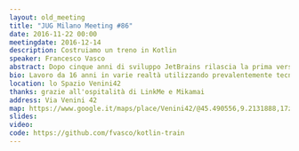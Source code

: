 ```yaml
---
layout: old_meeting
title: "JUG Milano Meeting #86"
date: 2016-11-22 00:00
meetingdate: 2016-12-14
description: Costruiamo un treno in Kotlin
speaker: Francesco Vasco
abstract: Dopo cinque anni di sviluppo JetBrains rilascia la prima versione di Kotlin, linguaggio staticamente tipizzato che pur rimanendo pienamente compatibile con Java cerca di risolverne alcuni problemi tutt'ora aperti. Presenterò un semplice programma realizzato con approccio OO/funzionale e confronteremo l'implementazione Java 8 con quella Kotlin.
bio: Lavoro da 16 anni in varie realtà utilizzando prevalentemente tecnologie in ambito Java e da febbraio ho iniziato ad utilizzare Kotlin sia in campo amatoriale che professionale.
location: lo Spazio Venini42
thanks: grazie all'ospitalità di LinkMe e Mikamai
address: Via Venini 42
map: https://www.google.it/maps/place/Venini42/@45.490556,9.2131888,17z/data=!3m1!4b1!4m5!3m4!1s0x4786c6de20e6362f:0xc95afb6f555f4ed6!8m2!3d45.490556!4d9.2153775
slides:
video:
code: https://github.com/fvasco/kotlin-train
---
```

